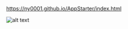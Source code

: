 
https://ny0001.github.io/AppStarter/index.html

![alt text](https://i.ibb.co/6yrqkY4/App-Starter-Sample.png)





